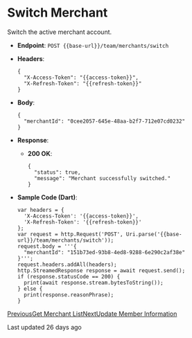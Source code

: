 # Switch Merchant

Switch the active merchant account.

*   **Endpoint**: `POST {{base-url}}/team/merchants/switch`
    
*   **Headers**:

    ```
    {
      "X-Access-Token": "{{access-token}}",
      "X-Refresh-Token": "{{refresh-token}}"
    }
    ```
    
*   **Body**:

    ```
    {
      "merchantId": "0cee2057-645e-48aa-b2f7-712e07cd0232"
    }
    ```
    
*   **Response**:
    
    *   **200 OK**:

        ```
        {
          "status": true,
          "message": "Merchant successfully switched."
        }
        ```
        
    
*   **Sample Code (Dart)**:

    ```
    var headers = {
      'X-Access-Token': '{{access-token}}',
      'X-Refresh-Token': '{{refresh-token}}'
    };
    var request = http.Request('POST', Uri.parse('{{base-url}}/team/merchants/switch'));
    request.body = '''{
      "merchantId": "151b73ed-93b8-4ed8-9288-6e290c2af38e"
    }''';
    request.headers.addAll(headers);
    http.StreamedResponse response = await request.send();
    if (response.statusCode == 200) {
      print(await response.stream.bytesToString());
    } else {
      print(response.reasonPhrase);
    }
    ```
    

[PreviousGet Merchant List](/xpress-wallet-api/merchant/team/get-merchant-list)[NextUpdate Member Information](/xpress-wallet-api/merchant/team/update-member-information)

Last updated 26 days ago